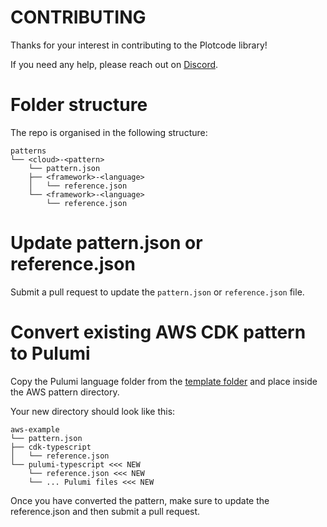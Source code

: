 # CONTRIBUTING

Thanks for your interest in contributing to the Plotcode library!

If you need any help, please reach out on [Discord](https://discord.plotcode.com).

# Folder structure

The repo is organised in the following structure:

```
patterns
└── <cloud>-<pattern>
    └── pattern.json
    ├── <framework>-<language>
    │   └── reference.json
    └── <framework>-<language>
        └── reference.json
```

# Update pattern.json or reference.json

Submit a pull request to update the `pattern.json` or `reference.json` file.

# Convert existing AWS CDK pattern to Pulumi

Copy the Pulumi language folder from the [template folder](https://github.com/plotcode-org/plotcode-library/tree/main/templates) and place inside the AWS pattern directory.

Your new directory should look like this:

```
aws-example
└── pattern.json
├── cdk-typescript
│   └── reference.json
└── pulumi-typescript <<< NEW
    └── reference.json <<< NEW
    └── ... Pulumi files <<< NEW
```

Once you have converted the pattern, make sure to update the reference.json and then submit a pull request.
